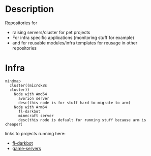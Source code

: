 # Description

Repositories for
- raising servers/cluster for pet projects
- For infra specific applications (monitoring stuff for example)
- and for reusable modules/infra templates for reusage in other repositories

# Infra

```mermaid
mindmap
  cluster((microk8s
  cluster))
    Node with Amd64
      avorion server
      desc(this node is for stuff hard to migrate to arm)
    Node with Arm64
      fl-darkbot
      minecraft server
      desc(this node is default for running stuff because arm is cheaper)
```

links to projects running here:
- [fl-darkbot](<https://github.com/darklab8/fl-darkbot>)
- [game-servers](<https://github.com/darklab8/infra-game-servers>)
